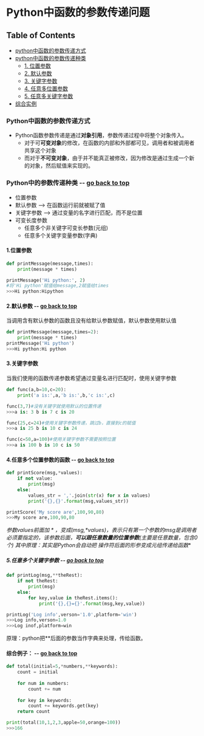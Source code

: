 # Python中函数的参数传递问题

## Table of Contents

- [python中函数的参数传递方式]()
- [python中函数的参数传递种类]()
	- [1. 位置参数]()
	- [2. 默认参数]()
	- [3. 关键字参数]()
	- [4. 任意多位置参数]()
	- [5. 任意多关键字参数]()
- [综合实例]()

### Python中函数的参数传递方式

- Python函数参数传递是通过**对象引用**，参数传递过程中将整个对象传入。
  - 对于可**可变对象**的修改，在函数的内部和外部都可见，调用者和被调用者共享这个对象
  - 而对于**不可变对象**，由于并不能真正被修改，因为修改是通过生成一个新的对象，然后赋值来实现的。

### Python中的参数传递种类 -- [go back to top]()

- 位置参数
- 默认参数  --> 在函数运行前就被赋了值
- 关键字参数 --> 通过变量的名字进行匹配，而不是位置
- 可变长度参数
  - 任意多个非关键字可变长参数(元组)
  - 任意多个关键字变量参数(字典)


#### 1.位置参数

```python
def printMessage(message,times):
	print(message * times)

printMessage('Hi python:', 2)
#将'Hi python'赋值给message,2赋值给times
>>>Hi python:Hipython
```

#### 2.默认参数 -- [go back to top]()

当调用含有默认参数的函数且没有给默认参数赋值，默认参数使用默认值

```python
def printMessage(message,times=2):
	print(message * times)
printMessage('Hi python')
>>>Hi python:Hi python
```

#### 3.关键字参数

当我们使用的函数传递参数希望通过变量名进行匹配时，使用关键字参数

```python
def func(a,b=10,c=20):
	print('a is:',a,'b is:',b,'c is:',c)

func(3,7)#没有关键字就使用默认的位置传递
>>>a is: 3 b is 7 c is 20

func(25,c=24)#使用关键字参数传递，跳过b，直接到c的赋值
>>>a is 25 b is 10 c is 24

func(c=50,a=100)#使用关键字参数不需要按照位置
>>>a is 100 b is 10 c is 50
```

#### 4.任意多个位置参数的函数 -- [go back to top]()

```python
def printScore(msg,*values):
	if not value:
		print(msg)
	else:
		values_str = ','.join(str(x) for x in values)
		print('{},{}'.format(msg,values_str))

printScore('My score are',100,90,80)
>>>My score are,100,90,80
```

**参数values前面加 * ，变成(msg,*values)，**表示只有第一个参数的msg是调用者必须要指定的，该参数后面，**可以跟任意数量的位置参数**(主要是任意数量，包含0个)
其中原理：其实是Python会自动把* 操作符后面的**形参变成元组传递给函数**

##### 5.任意多个关键字参数 -- [go back to top]()

```python
def printLog(msg,**theRest):
	if not theRest:
		print(msg)
	else:
		for key,value in theRest.items():
			print('{},{}={}'.format(msg,key,value))

printLog('Log info',verson='1.0',platform='win')
>>>Log info,verson=1.0
>>>Log inof,platform=win
```

原理：python把**后面的参数当作字典来处理，传给函数。

#### 综合例子： -- [go back to top]()

```python
def total(initial=5,*numbers,**keywords):
	count = initial
    
	for num in numbers:
		count += num
        
	for key in keywords:
		count += keywords.get(key)
	return count

print(total(10,1,2,3,apple=50,orange=100))
>>>166
```
